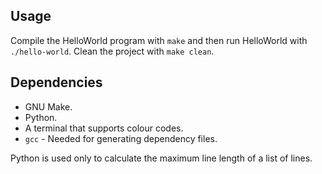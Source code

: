 ## Usage ##

Compile the HelloWorld program with `make` and then run HelloWorld with
`./hello-world`. Clean the project with `make clean`.

## Dependencies ##

* GNU Make.
* Python.
* A terminal that supports colour codes.
* `gcc` - Needed for generating dependency files.

Python is used only to calculate the maximum line length of a list of lines.

